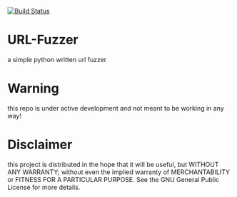 [![Build Status](https://travis-ci.org/ixploit/Fuzzix.svg?branch=master)](https://travis-ci.org/ixploit/Fuzzix)

# URL-Fuzzer
a simple python written url fuzzer 

# Warning
this repo is under active development and not meant to be working in any way!

# Disclaimer
this project is distributed in the hope that it will be useful, but WITHOUT ANY WARRANTY; without even the implied warranty of MERCHANTABILITY or FITNESS FOR A PARTICULAR PURPOSE. See the GNU General Public License for more details.
